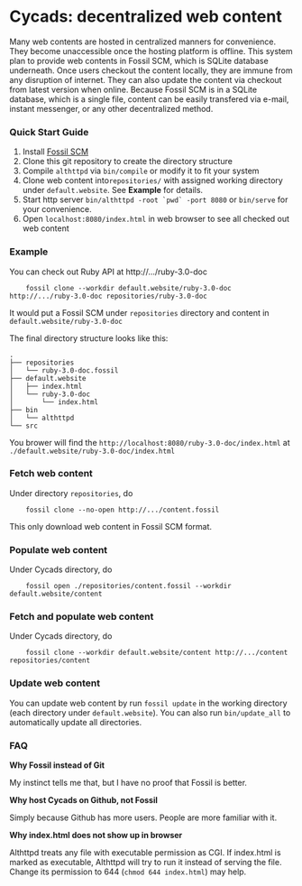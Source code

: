 # Cycads: decentralized web content

Many web contents are hosted in centralized manners for convenience.
They become unaccessible once the hosting platform is offline.
This system plan to provide web contents in Fossil SCM, which is SQLite database underneath.
Once users checkout the content locally, they are immune from any disruption of internet.
They can also update the content via checkout from latest version when online.
Because Fossil SCM is in a SQLite database, which is a single file, content can be easily transfered via e-mail, instant messenger, or any other decentralized method.

### Quick Start Guide

1. Install [Fossil SCM](https://fossil-scm.org)
2. Clone this git repository to create the directory structure
3. Compile `althttpd` via `bin/compile` or modify it to fit your system
4. Clone web content into`repositories/` with assigned working directory under `default.website`. See **Example** for details.
5. Start http server ``bin/althttpd -root `pwd` -port 8080`` or `bin/serve` for your convenience.
6. Open `localhost:8080/index.html` in web browser to see all checked out web content

### Example

You can check out Ruby API at http://.../ruby-3.0-doc

```
    fossil clone --workdir default.website/ruby-3.0-doc http://.../ruby-3.0-doc repositories/ruby-3.0-doc
```

It would put a Fossil SCM under `repositories` directory and content in `default.website/ruby-3.0-doc`

The final directory structure looks like this:

```
.
├── repositories
│   └── ruby-3.0-doc.fossil
├── default.website
│   ├── index.html
│   └── ruby-3.0-doc
│       └── index.html
├── bin
│   └── althttpd
└── src
```

You brower will find the `http://localhost:8080/ruby-3.0-doc/index.html` at `./default.website/ruby-3.0-doc/index.html`

### Fetch web content

Under directory `repositories`, do

```
    fossil clone --no-open http://.../content.fossil 
```

This only download web content in Fossil SCM format.

### Populate web content 

Under Cycads directory, do

```
    fossil open ./repositories/content.fossil --workdir default.website/content
```

### Fetch and populate web content

Under Cycads directory, do

```
    fossil clone --workdir default.website/content http://.../content repositories/content
```


### Update web content

You can update web content by run `fossil update` in the working directory (each directory under `default.website`).
You can also run `bin/update_all` to automatically update all directories.

### FAQ

**Why Fossil instead of Git**

My instinct tells me that, but I have no proof that Fossil is better.

**Why host Cycads on Github, not Fossil**

Simply because Github has more users. People are more familiar with it.

**Why index.html does not show up in browser**

Althttpd treats any file with executable permission as CGI. If index.html is marked as executable, Althttpd will try to run it instead of serving the file. Change its permission to 644 (`chmod 644 index.html`) may help.
